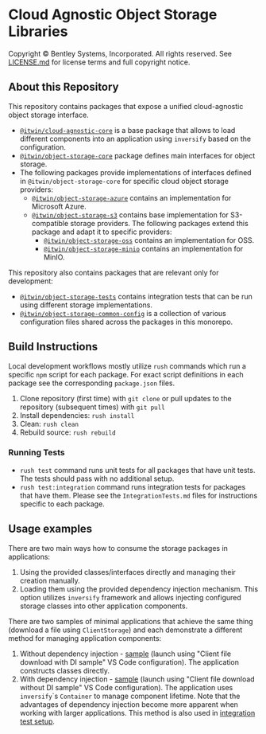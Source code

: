 # Cloud Agnostic Object Storage Libraries

Copyright © Bentley Systems, Incorporated. All rights reserved. See [LICENSE.md](./LICENSE.md) for license terms and full copyright notice.

## About this Repository

This repository contains packages that expose a unified cloud-agnostic object storage interface.

- [`@itwin/cloud-agnostic-core`](./cloud-agnostic/core/README.md) is a base package that allows to load different components into an application using `inversify` based on the configuration.
- [`@itwin/object-storage-core`](./storage/core/README.md) package defines main interfaces for object storage.
- The following packages provide implementations of interfaces defined in `@itwin/object-storage-core` for specific cloud object storage providers:
  - [`@itwin/object-storage-azure`](./storage/azure/README.md) contains an implementation for Microsoft Azure.
  - [`@itwin/object-storage-s3`](./storage/s3/README.md) contains base implementation for S3-compatible storage providers. The following packages extend this package and adapt it to specific providers:
    - [`@itwin/object-storage-oss`](./storage/oss/README.md) contains an implementation for OSS.
    - [`@itwin/object-storage-minio`](./storage/minio/README.md) contains an implementation for MinIO.

This repository also contains packages that are relevant only for development:
- [`@itwin/object-storage-tests`](./tests/object-storage/README.md) contains integration tests that can be run using different storage implementations.
- [`@itwin/object-storage-common-config`](./utils/common-config/README.md) is a collection of various configuration files shared across the packages in this monorepo.

## Build Instructions

Local development workflows mostly utilize `rush` commands which run a specific `npm` script for each package. For exact script definitions in each package see the corresponding `package.json` files.

1. Clone repository (first time) with `git clone` or pull updates to the repository (subsequent times) with `git pull`
2. Install dependencies: `rush install`
3. Clean: `rush clean`
4. Rebuild source: `rush rebuild`

### Running Tests

- `rush test` command runs unit tests for all packages that have unit tests. The tests should pass with no additional setup.
- `rush test:integration` command runs integration tests for packages that have them. Please see the `IntegrationTests.md` files for instructions specific to each package.

## Usage examples

There are two main ways how to consume the storage packages in applications:
1. Using the provided classes/interfaces directly and managing their creation manually.
1. Loading them using the provided dependency injection mechanism. This option utilizes `inversify` framework and allows injecting configured storage classes into other application components.

There are two samples of minimal applications that achieve the same thing (download a file using `ClientStorage`) and each demonstrate a different method for managing application components:
1. Without dependency injection - [sample](./samples/src/client-file-download/AppWithoutDI.ts) (launch using "Client file download with DI sample" VS Code configuration). The application constructs classes directly.
1. With dependency injection - [sample](./samples/src/client-file-download/AppWithDI.ts) (launch using "Client file download without DI sample" VS Code configuration). The application uses `inversify`\`s `Container` to manage component lifetime. Note that the advantages of dependency injection become more apparent when working with larger applications. This method is also used in [integration test setup](tests/object-storage/src/StorageIntegrationTests.ts).
